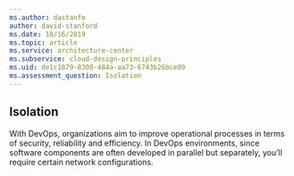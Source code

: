 ```yaml
---
ms.author: dastanfo
author: david-stanford
ms.date: 10/16/2019
ms.topic: article
ms.service: architecture-center
ms.subservice: cloud-design-principles
ms.uid: de1c1879-8308-484a-aa73-6743b26bce09
ms.assessment_question: Isolation
---
```

## Isolation

With DevOps, organizations aim to improve operational processes in terms of security, reliability and efficiency. In DevOps environments, since software components are often developed in parallel but separately, you’ll require certain network configurations.
